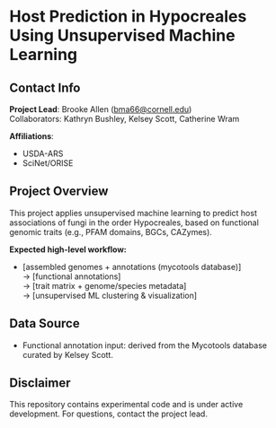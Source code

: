 # Host Prediction in Hypocreales Using Unsupervised Machine Learning
## Contact Info
**Project Lead**: Brooke Allen (bma66@cornell.edu)  
Collaborators: Kathryn Bushley, Kelsey Scott, Catherine Wram  

**Affiliations**:  
- USDA-ARS
- SciNet/ORISE

## Project Overview
This project applies unsupervised machine learning to predict host associations of fungi in the order Hypocreales, based on functional genomic traits (e.g., PFAM domains, BGCs, CAZymes). 

**Expected high-level workflow:**
- [assembled genomes + annotations (mycotools database)]  
  → [functional annotations]  
  → [trait matrix + genome/species metadata]  
  → [unsupervised ML clustering & visualization]

## Data Source
- Functional annotation input: derived from the Mycotools database curated by Kelsey Scott.

## Disclaimer
This repository contains experimental code and is under active development. For questions, contact the project lead.
